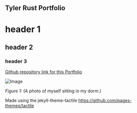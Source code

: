 ## Tyler Rust Portfolio
# header 1
## header 2
### header 3

[Github repository link for this Portfolio](https://github.com/strrules105/Portfolio)

![Image](https://github.com/strrules105/Portfolio/blob/main/Self-Picture.png)

_Figure 1:_ (A photo of myself sitting in my dorm.)

Made using the jekyll-theme-tactile https://github.com/pages-themes/tactile
